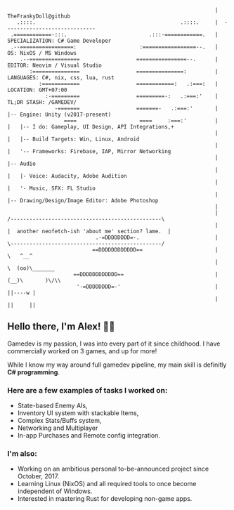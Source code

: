 ```
                                                                  |  TheFrankyDoll@github
   .::::.                                              .::::.     |  -----------------------------
 .============-:::.                          .:::-============.   |  SPECIALIZATION: C# Game Developer
 .--=================:                    :=================--.   |  OS: NixOS / MS Windows
    .--================                  ================--.      |  EDITOR: Neovim / Visual Studio
       :===============                  ===============:         |  LANGUAGES: C#, nix, css, lua, rust
          :============                  ============:   .:===:   |  LOCATION: GMT+07:00
            :-=========                  =========-:   .:===:'    |  TL;DR STASH: /GAMEDEV/
               -=======                  =======-   .:===:'       |    |-- Engine: Unity (v2017-present)
                  ====                    ====     :===:'         |    |   |-- I do: Gameplay, UI Design, API Integrations,+
                                                                  |    |   |-- Build Targets: Win, Linux, Android
                                                                  |    |   '-- Frameworks: Firebase, IAP, Mirror Networking
                                                                  |    |-- Audio
                                                                  |    |   |- Voice: Audacity, Adobe Audition
                                                                  |    |   '- Music, SFX: FL Studio
                                                                  |    |-- Drawing/Design/Image Editor: Adobe Photoshop
                                                                  |    
                                                                  |      /------------------------------------------------\
                                                                  |     |  another neofetch-ish 'about me' section? lame.  |
                            .-=DDDDDDDD=-.                        |      \------------------------------------------------/
                           ==DDDDDDDDDDDD==                       |              \   ^__^ 
                                                                  |               \  (oo)\_______
                     ==DDDDDDDDDDDD==                             |                  (__)\       )\/\\
                      '-=DDDDDDDD=-'                              |                      ||----w |
                                                                  |                      ||     ||
```

## Hello there, I'm Alex! 👋🏻

Gamedev is my passion, I was into every part of it since childhood.
I have commercially worked on 3 games, and up for more!

While I know my way around full gamedev pipeline, my main skill is definitly <b>C# programming</b>.

### Here are a few examples of tasks I worked on:
* State-based Enemy AIs,
* Inventory UI system with stackable Items,
* Complex Stats/Buffs system,
* Networking and Multiplayer
* In-app Purchases and Remote config integration.



### I'm also:
* Working on an ambitious personal to-be-announced project since October, 2017.
* Learning Linux (NixOS) and all required tools to once become independent of Windows.
* Interested in mastering Rust for developing non-game apps.
